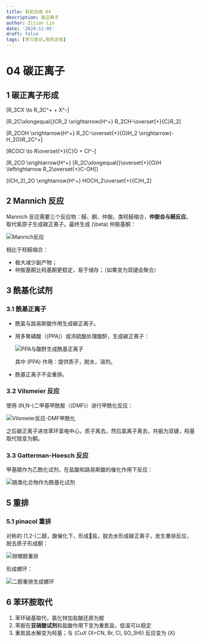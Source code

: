 ```yaml
---
title: 有机合成 04
description: 碳正离子
author: Zijian Lin
date: '2024-11-05'
draft: false
tags: [学习笔记,有机合成] 
---
```


# 04 碳正离子 

## 1 碳正离子形成

\[R_3CX \to R_3C^+ + X^-\]

\[R_2C\xlongequal{}CR_2 \xrightarrow{H^+} R_2CH-\overset{+}{C}R_2\]

\[R_2COH \xrightarrow{H^+} R_2C-\overset{+}{O}H_2 \xrightarrow{-H_2O}R_2C^+\]

\[RCOCl \to R\overset{+}{C}O + Cl^-\]

\[R_2CO \xrightarrow{H^+} [R_2C\xlongequal{}\overset{+}{O}H \leftrightarrow R_2\overset{+}C-OH]\]

\[(CH_2)_2O \xrightarrow{H^+} HOCH_2\overset{+}{C}H_2\]

## 2 Mannich 反应

Mannich 反应需要三个反应物：醛、酮、仲胺。类羟醛缩合，**仲胺会与醛反应**，取代氧原子生成碳正离子。最终生成 \(\beta\) 仲胺基酮：

![Mannich反应](/images/organicSynthe/04-6-Mannich_Reaction.png)

相比于羟醛缩合：

+ 极大减少副产物；
+ 仲胺基酮比羟基酮更稳定，易于储存；（如果变为双键会聚合）

## 3 酰基化试剂

### 3.1 酰基正离子

+ 酰氯与路易斯酸作用生成碳正离子。
+ 用多聚磷酸（\(PPA\)）或浓硫酸处理酸酐，生成碳正离子：
  
  ![PPA与酸酐生成酰基正离子](/images/organicSynthe/04-2-Acylium_Carbocations.png)
  
  其中 \(PPA\) 作用：提供质子，脱水，溶剂。
+ 酰基正离子不会重排。

### 3.2 Vilsmeier 反应

使用 \(N,N-\)二甲基甲酰胺（\(DMF\)）进行甲酰化反应：

![Vilsmeier反应-DMF甲酰化](/images/organicSynthe/04-1-Vilsmeier_Reaction.png)

之后碳正离子进攻苯环富电中心，质子离去。然后氯离子离去，共振为双键，羟基取代铵变为酮。

### 3.3 Gatterman-Hoesch 反应

甲基腈作为乙酰化试剂，在盐酸和路易斯酸的催化作用下反应：

![腈类化合物作为酰基化试剂](/images/organicSynthe/04-5-Gatterman-Hoesch_Nitrile-Acylation.png)

## 5 重排

### 5.1 pinacol 重排

对称的 \(1,2-\)二醇，酸催化下，形成𨦡盐，脱去水形成碳正离子，发生重排反应，脱去质子形成酮：

![频哪醇重排](/images/organicSynthe/04-3-Pinacol_Rearrangement.png)

形成螺环：

![二醇重排生成螺环](/images/organicSynthe/04-4-Pinacol_Synthe_Spiro.png)

## 6 苯环胺取代

1. 苯环硝基取代，氯化锌加盐酸还原为胺
2. 苯胺在**亚硝酸试剂**和盐酸作用下变为重氮盐，低温可以稳定
3. 重氮盐水解变为羟基；与 \(CuX (X=CN, Br, Cl, SO_3H)\) 反应变为 \(X\)

